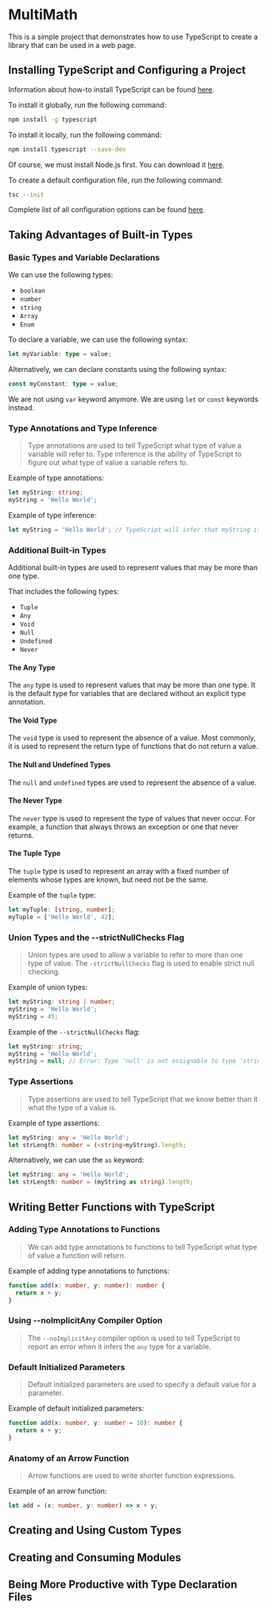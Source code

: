 # MultiMath

This is a simple project that demonstrates how to use TypeScript to create a library that can be used in a web page.

## Installing TypeScript and Configuring a Project

Information about how-to install TypeScript can be found [here](https://www.typescriptlang.org/download).

To install it globally, run the following command:

```bash
npm install -g typescript
```

To install it locally, run the following command:

```bash
npm install typescript --save-dev
```

Of course, we must install Node.js first. You can download it [here](https://nodejs.org/en/download/).

To create a default configuration file, run the following command:

```bash
tsc --init
```

Complete list of all configuration options can be found [here](https://www.typescriptlang.org/docs/handbook/compiler-options.html).

## Taking Advantages of Built-in Types

### Basic Types and Variable Declarations

We can use the following types:

- `boolean`
- `number`
- `string`
- `Array`
- `Enum`

To declare a variable, we can use the following syntax:

```typescript
let myVariable: type = value;
```

Alternatively, we can declare constants using the following syntax:

```typescript
const myConstant: type = value;
```

We are not using `var` keyword anymore. We are using `let` or `const` keywords instead.

### Type Annotations and Type Inference

> Type annotations are used to tell TypeScript what type of value a variable will refer to. Type inference is the ability of TypeScript to figure out what type of value a variable refers to.

Example of type annotations:

```typescript
let myString: string;
myString = 'Hello World';
```

Example of type inference:

```typescript
let myString = 'Hello World'; // TypeScript will infer that myString is a string
```

### Additional Built-in Types

Additional built-in types are used to represent values that may be more than one type.

That includes the following types:

- `Tuple`
- `Any`
- `Void`
- `Null`
- `Undefined`
- `Never`

#### The Any Type

The `any` type is used to represent values that may be more than one type. It is the default type for variables that are declared without an explicit type annotation.

#### The Void Type

The `void` type is used to represent the absence of a value. Most commonly, it is used to represent the return type of functions that do not return a value.

#### The Null and Undefined Types

The `null` and `undefined` types are used to represent the absence of a value.

#### The Never Type

The `never` type is used to represent the type of values that never occur. For example, a function that always throws an exception or one that never returns.

#### The Tuple Type

The `tuple` type is used to represent an array with a fixed number of elements whose types are known, but need not be the same.

Example of the `tuple` type:

```typescript
let myTuple: [string, number];
myTuple = ['Hello World', 42];
```

### Union Types and the --strictNullChecks Flag

> Union types are used to allow a variable to refer to more than one type of value. The `-strictNullChecks` flag is used to enable strict null checking.

Example of union types:

```typescript
let myString: string | number;
myString = 'Hello World';
myString = 45;
```

Example of the `--strictNullChecks` flag:

```typescript
let myString: string;
myString = 'Hello World';
myString = null; // Error: Type 'null' is not assignable to type 'string'
```

### Type Assertions

> Type assertions are used to tell TypeScript that we know better than it what the type of a value is.

Example of type assertions:

```typescript
let myString: any = 'Hello World';
let strLength: number = (<string>myString).length;
```

Alternatively, we can use the `as` keyword:

```typescript
let myString: any = 'Hello World';
let strLength: number = (myString as string).length;
```

## Writing Better Functions with TypeScript

### Adding Type Annotations to Functions

> We can add type annotations to functions to tell TypeScript what type of value a function will return.

Example of adding type annotations to functions:

```typescript
function add(x: number, y: number): number {
  return x + y;
}
```

### Using --noImplicitAny Compiler Option

> The `--noImplicitAny` compiler option is used to tell TypeScript to report an error when it infers the `any` type for a variable.

### Default Initialized Parameters

> Default initialized parameters are used to specify a default value for a parameter.

Example of default initialized parameters:

```typescript
function add(x: number, y: number = 10): number {
  return x + y;
}
```

### Anatomy of an Arrow Function

> Arrow functions are used to write shorter function expressions.

Example of an arrow function:

```typescript
let add = (x: number, y: number) => x + y;
```

## Creating and Using Custom Types

## Creating and Consuming Modules

## Being More Productive with Type Declaration Files
